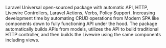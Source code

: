 Laravel Universal open-sourced package with automatic API, HTTP, Livewire Controllers, Laravel Actions, Verbs, Policy Support. Increasing development time by automating CRUD operations from Modern SPA like components down to fully functioning API under the hood. The package automatically builds APIs from models, utilizes the API to build traditional HTTP controller, and then builds the Livewire using the same components including views.
